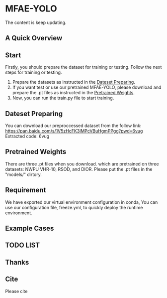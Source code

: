 # MFAE-YOLO
The content is keep updating.
## A Quick Overview 

## Start
Firstly, you should prepare the dataset for training or testing. 
Follow the next steps for training or testing.
1. Prepare the datasets as instructed in the [Dateset Preparing](#dateset_section).
2. If you want test or use our pretrained MFAE-YOLO, please download and prepare the .pt files as instructed in the [Pretrained Weights](#weights_section).
3. Now, you can run the train.py file to start training.

## Dateset Preparing <a id="dateset_section"></a>
You can download our preproccessed dataset from the follow link:
https://pan.baidu.com/s/1V5zHcFK3lMPcVBuHgmPPgg?pwd=6vug Extracted code: 6vug

## Pretrained Weights <a id="weights_section"></a>
There are three .pt files when you download. which are pretrained on  three datasets: NWPU VHR-10, RSOD, and DIOR. Please put the .pt files in the "models/" dirtory.

## Requirement
We have exported our virtual environment configuration in conda, You can use our configuration file, freeze.yml, to quickly deploy the runtime environment.



## Example Cases

## TODO LIST


## Thanks


## Cite
Please cite
